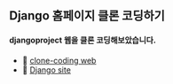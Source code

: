 ## Django 홈페이지 클론 코딩하기

#### djangoproject 웹을 클론 코딩해보았습니다.

- :new_moon_with_face: [clone-coding web](https://minhos3389.github.io/django_web_clone_coding/)
- :full_moon_with_face: [Django site](https://www.djangoproject.com/)
